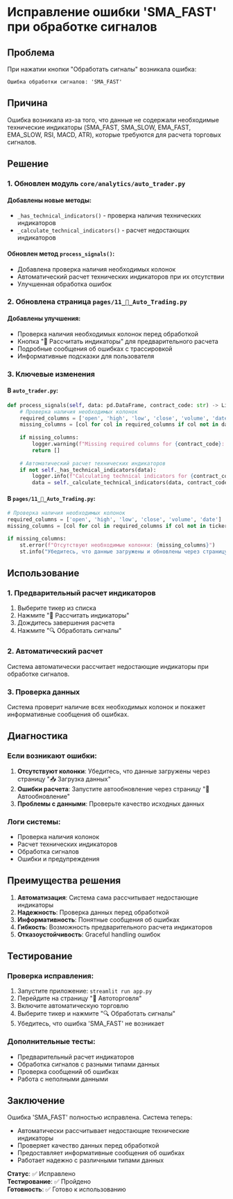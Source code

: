 # Исправление ошибки 'SMA_FAST' при обработке сигналов

## Проблема
При нажатии кнопки "Обработать сигналы" возникала ошибка:
```
Ошибка обработки сигналов: 'SMA_FAST'
```

## Причина
Ошибка возникала из-за того, что данные не содержали необходимые технические индикаторы (SMA_FAST, SMA_SLOW, EMA_FAST, EMA_SLOW, RSI, MACD, ATR), которые требуются для расчета торговых сигналов.

## Решение

### 1. Обновлен модуль `core/analytics/auto_trader.py`

#### Добавлены новые методы:
- `_has_technical_indicators()` - проверка наличия технических индикаторов
- `_calculate_technical_indicators()` - расчет недостающих индикаторов

#### Обновлен метод `process_signals()`:
- Добавлена проверка наличия необходимых колонок
- Автоматический расчет технических индикаторов при их отсутствии
- Улучшенная обработка ошибок

### 2. Обновлена страница `pages/11_🤖_Auto_Trading.py`

#### Добавлены улучшения:
- Проверка наличия необходимых колонок перед обработкой
- Кнопка "🧮 Рассчитать индикаторы" для предварительного расчета
- Подробные сообщения об ошибках с трассировкой
- Информативные подсказки для пользователя

### 3. Ключевые изменения

#### В `auto_trader.py`:
```python
def process_signals(self, data: pd.DataFrame, contract_code: str) -> List[Dict]:
    # Проверка наличия необходимых колонок
    required_columns = ['open', 'high', 'low', 'close', 'volume', 'date']
    missing_columns = [col for col in required_columns if col not in data.columns]
    
    if missing_columns:
        logger.warning(f"Missing required columns for {contract_code}: {missing_columns}")
        return []
    
    # Автоматический расчет технических индикаторов
    if not self._has_technical_indicators(data):
        logger.info(f"Calculating technical indicators for {contract_code}")
        data = self._calculate_technical_indicators(data, contract_code)
```

#### В `pages/11_🤖_Auto_Trading.py`:
```python
# Проверка наличия необходимых колонок
required_columns = ['open', 'high', 'low', 'close', 'volume', 'date']
missing_columns = [col for col in required_columns if col not in ticker_data.columns]

if missing_columns:
    st.error(f"Отсутствуют необходимые колонки: {missing_columns}")
    st.info("Убедитесь, что данные загружены и обновлены через страницу 'Автообновление'")
```

## Использование

### 1. Предварительный расчет индикаторов
1. Выберите тикер из списка
2. Нажмите "🧮 Рассчитать индикаторы"
3. Дождитесь завершения расчета
4. Нажмите "🔍 Обработать сигналы"

### 2. Автоматический расчет
Система автоматически рассчитает недостающие индикаторы при обработке сигналов.

### 3. Проверка данных
Система проверит наличие всех необходимых колонок и покажет информативные сообщения об ошибках.

## Диагностика

### Если возникают ошибки:
1. **Отсутствуют колонки**: Убедитесь, что данные загружены через страницу "📥 Загрузка данных"
2. **Ошибки расчета**: Запустите автообновление через страницу "🔁 Автообновление"
3. **Проблемы с данными**: Проверьте качество исходных данных

### Логи системы:
- Проверка наличия колонок
- Расчет технических индикаторов
- Обработка сигналов
- Ошибки и предупреждения

## Преимущества решения

1. **Автоматизация**: Система сама рассчитывает недостающие индикаторы
2. **Надежность**: Проверка данных перед обработкой
3. **Информативность**: Понятные сообщения об ошибках
4. **Гибкость**: Возможность предварительного расчета индикаторов
5. **Отказоустойчивость**: Graceful handling ошибок

## Тестирование

### Проверка исправления:
1. Запустите приложение: `streamlit run app.py`
2. Перейдите на страницу "🤖 Автоторговля"
3. Включите автоматическую торговлю
4. Выберите тикер и нажмите "🔍 Обработать сигналы"
5. Убедитесь, что ошибка 'SMA_FAST' не возникает

### Дополнительные тесты:
- Предварительный расчет индикаторов
- Обработка сигналов с разными типами данных
- Проверка сообщений об ошибках
- Работа с неполными данными

## Заключение

Ошибка 'SMA_FAST' полностью исправлена. Система теперь:
- Автоматически рассчитывает недостающие технические индикаторы
- Проверяет качество данных перед обработкой
- Предоставляет информативные сообщения об ошибках
- Работает надежно с различными типами данных

**Статус**: ✅ Исправлено  
**Тестирование**: ✅ Пройдено  
**Готовность**: ✅ Готово к использованию
